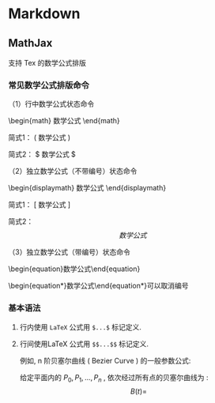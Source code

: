 # Markdown

## MathJax

支持 Tex 的数学公式排版

###  常见数学公式排版命令

（1）行中数学公式状态命令

\begin{math} 数学公式 \end{math}

简式1： \( 数学公式 \)

简式2： $ 数学公式 $

（2）独立数学公式（不带编号）状态命令

\begin{displaymath} 数学公式 \end{displaymath}

简式1： \[ 数学公式 \]

简式2： $$ 数学公式 $$

（3）独立数学公式（带编号）状态命令

\begin{equation}数学公式\end{equation}

\begin{equation*}数学公式\end{equation*}可以取消编号

### 基本语法

1. 行内使用 `LaTeX` 公式用 `$...$` 标记定义.

2. 行间使用LaTeX 公式用 `$$...$$` 标记定义.

   例如, n 阶贝塞尔曲线 ( Bezier Curve ) 的一般参数公式: 

   给定平面内的 $P_0,P_1,...,P_n$ , 依次经过所有点的贝塞尔曲线为 :
   $$
   B(t) = 
   $$
   ​     

